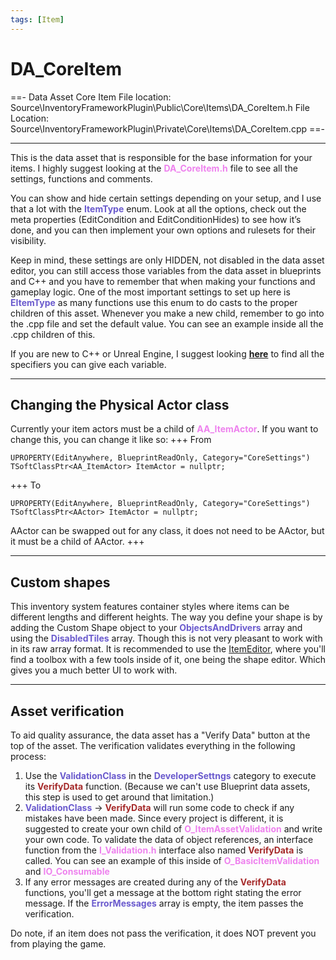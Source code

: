 ```yaml
---
tags: [Item]
---
```


# DA_CoreItem
==- Data Asset Core Item
File location: Source\InventoryFrameworkPlugin\Public\Core\Items\DA_CoreItem.h
File Location: Source\InventoryFrameworkPlugin\Private\Core\Items\DA_CoreItem.cpp
==-

---

This is the data asset that is responsible for the base information for your items. I highly suggest looking at the <span style="color:violet">**DA_CoreItem.h**</span> file to see all the settings, functions and comments.

You can show and hide certain settings depending on your setup, and I use that a lot with the <span style="color:slateblue">**ItemType**</span> enum. Look at all the options, check out the meta properties (EditCondition and EditConditionHides) to see how it’s done, and you can then implement your own options and rulesets for their visibility.

Keep in mind, these settings are only HIDDEN, not disabled in the data asset editor, you can still access those variables from the data asset in blueprints and C++ and you have to remember that when making your functions and gameplay logic.
One of the most important settings to set up here is <span style="color:slateblue">**EItemType**</span> as many functions use this enum to do casts to the proper children of this asset. Whenever you make a new child, remember to go into the .cpp file and set the default value. You can see an example inside all the .cpp children of this.

If you are new to C++ or Unreal Engine, I suggest looking <a href="https://benui.ca/unreal/uproperty/" target="_blank">**here**</a> to find all the specifiers you can give each variable.

---
## Changing the Physical Actor class
Currently your item actors must be a child of <span style="color:violet">**AA_ItemActor**</span>. If you want to change this, you can change it like so:
+++ From
```
UPROPERTY(EditAnywhere, BlueprintReadOnly, Category="CoreSettings")
TSoftClassPtr<AA_ItemActor> ItemActor = nullptr;
```
+++ To
```
UPROPERTY(EditAnywhere, BlueprintReadOnly, Category="CoreSettings")
TSoftClassPtr<AActor> ItemActor = nullptr;
```
AActor can be swapped out for any class, it does not need to be AActor, but it must be a child of AActor.
+++

---
## Custom shapes

This inventory system features container styles where items can be different lengths and different heights.
The way you define your shape is by adding the Custom Shape object to your <span style="color:slateblue">**ObjectsAndDrivers**</span> array and using the <span style="color:slateblue">**DisabledTiles**</span> array. Though this is not very pleasant to work with in its raw array format. It is recommended to use the [ItemEditor](https://inventoryframework.github.io/tools/itemeditor/), where you'll find a toolbox with a few tools inside of it, one being the shape editor. Which gives you a much better UI to work with.

---
## Asset verification

To aid quality assurance, the data asset has a "Verify Data" button at the top of the asset.
The verification validates everything in the following process:
1. Use the <span style="color:slateblue">**ValidationClass**</span> in the <span style="color:slateblue">**DeveloperSettngs**</span> category to execute its <span style="color:brown">**VerifyData**</span> function. (Because we can't use Blueprint data assets, this step is used to get around that limitation.)
2. <span style="color:slateblue">**ValidationClass**</span> -> <span style="color:brown">**VerifyData**</span> will run some code to check if any mistakes have been made. Since every project is different, it is suggested to create your own child of <span style="color:violet">**O_ItemAssetValidation**</span> and write your own code. To validate the data of object references, an interface function from the <span style="color:violet">**I_Validation.h**</span> interface also named <span style="color:brown">**VerifyData**</span> is called. You can see an example of this inside of <span style="color:violet">**O_BasicItemValidation**</span> and <span style="color:violet">**IO_Consumable**</span>
3. If any error messages are created during any of the <span style="color:brown">**VerifyData**</span> functions, you'll get a message at the bottom right stating the error message. If the <span style="color:slateblue">**ErrorMessages**</span> array is empty, the item passes the verification.

Do note, if an item does not pass the verification, it does NOT prevent you from playing the game.